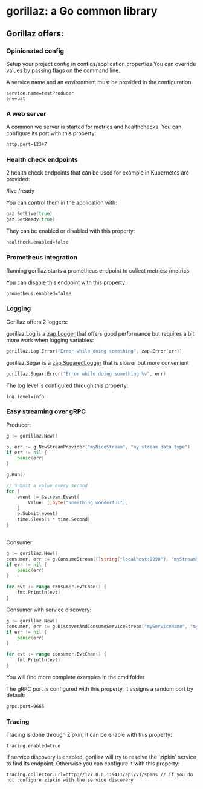 # gorillaz: a Go common library

## Gorillaz offers:

### Opinionated config

Setup your project config in configs/application.properties
You can override values by passing flags on the command line.

A service name and an environment must be provided in the configuration
```
service.name=testProducer
env=uat
```

### A web server
A common we server is started for metrics and healthchecks.
You can configure its port with this property:
```
http.port=12347
```

### Health check endpoints

2 health check endpoints that can be used for example in Kubernetes are provided:

/live
/ready

You can control them in the application with:
```go
gaz.SetLive(true)
gaz.SetReady(true)
```

They can be enabled or disabled with this property:
```
healtheck.enabled=false
```

### Prometheus integration

Running gorillaz starts a prometheus endpoint to collect metrics:
/metrics

You can disable this endpoint with this property:
```
prometheus.enabled=false
```

### Logging

Gorillaz offers 2 loggers:

gorillaz.Log is a [zap.Logger](https://github.com/uber-go/zap)  that offers good performance but requires a bit more work when logging variables:

```go
gorillaz.Log.Error("Error while doing something", zap.Error(err))
```


gorillaz.Sugar is a [zap.SugaredLogger](https://github.com/uber-go/zap) that is slower but more convenient

```go
gorillaz.Sugar.Error("Error while doing something %v", err)
```

The log level is configured through this property:
```
log.level=info
```



### Easy streaming over gRPC

Producer: 
```go
g := gorillaz.New()

p, err := g.NewStreamProvider("myNiceStream", "my stream data type")
if err != nil {
    panic(err)
}

g.Run()

// Submit a value every second
for {
    event := &stream.Event{
        Value: []byte("something wonderful"),
    }
    p.Submit(event)
    time.Sleep(1 * time.Second)
}
    
```

Consumer:
```go
g := gorillaz.New()
consumer, err := g.ConsumeStream([]string{"localhost:9090"}, "myStreamName")
if err != nil {
    panic(err)
}

for evt := range consumer.EvtChan() {
    fmt.Println(evt)
}
```

Consumer with service discovery:
```go
g := gorillaz.New()
consumer, err := g.DiscoverAndConsumeServiceStream("myServiceName", "myStreamName")
if err != nil {
    panic(err)
}

for evt := range consumer.EvtChan() {
    fmt.Println(evt)
}
```


You will find more complete examples in the cmd folder

The gRPC port is configured with this property, it assigns a random port by default:
```
grpc.port=9666
```


### Tracing

Tracing is done through Zipkin, it can be enable with this property:
```
tracing.enabled=true
```

If service discovery is enabled, gorillaz will try to resolve the 'zipkin' service to find its endpoint.
Otherwise you can configure it with this property:
 ```
 tracing.collector.url=http://127.0.0.1:9411/api/v1/spans // if you do not configure zipkin with the service discovery
 ```

